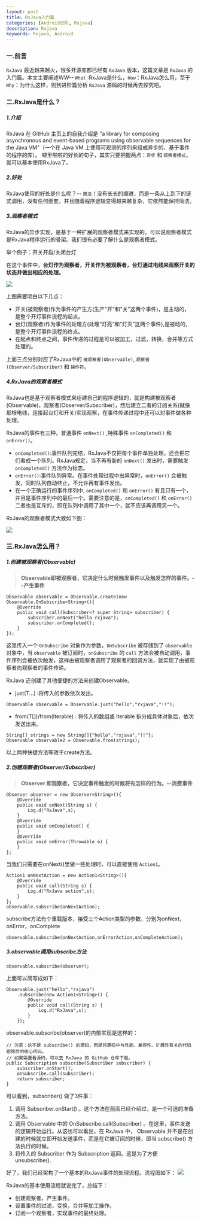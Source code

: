```yaml
---
layout: post
title: RxJava入门篇
categories: [Android进阶, Rxjava]
description: Rxjava 
keywords: Rxjava, Android
---
```


### 一.前言
`RxJava` 最近越来越火，很多开源库都已经有 `RxJava` 版本，这篇文章是 `RxJava` 的入门篇。本文主要阐述WW-- `What` :RxJava是什么，`How`：RxJava怎么用，至于 `Why`：为什么这样，则到进阶篇分析 `RxJava` 源码的时候再去探究吧。

### 二.RxJava是什么？

##### 1.介绍

RxJava 在 GitHub 主页上的自我介绍是 "a library for composing asynchronous and event-based programs using observable sequences for the Java VM"（一个在 Java VM 上使用可观测的序列来组成异步的、基于事件的程序的库）。 噼里啪啦的好长的句子，其实只要把握两点：`异步` 和 `观察者模式`，就可以基本使用RxJava了。

##### 2.好处

RxJava使用的好处是什么呢？-- `简洁`！没有长长的缩进，而是一条从上到下的链式调用，没有任何嵌套，并且随着程序逻辑变得越来越复杂，它依然能保持简洁。

##### 3.观察者模式

RxJava的异步实现，是基于一种扩展的观察者模式来实现的，可以说观察者模式是RxJava程序运行的骨架。我们很有必要了解什么是观察者模式。

举个例子：开关开启/关闭台灯

在这个事件中，**台灯作为观察者，开关作为被观察者，台灯通过电线来观察开关的状态并做出相应的处理。**

![](/images/2016-11-22-RxJava/Observer.png)

上图需要明白以下几点：

* 开关(被观察者)作为事件的产生方(生产"开"和"关"这两个事件)，是主动的，是整个开灯事件流程的起点。
* 台灯(观察者)作为事件的处理方(处理“灯亮”和“灯灭”这两个事件),是被动的，是整个开灯事件流程的终点。
* 在起点和终点之间，事件传递的过程是可以被加工，过滤，转换，合并等方式处理的。

上面三点分别对应了RxJava中的 `被观察者(Observable)`, `观察者(Observer/Subscriber)` 和 `操作符`。


##### 4.RxJava的观察者模式

RxJava也是基于观察者模式来组建自己的程序逻辑的，就是构建被观察者(Observable)，观察者(Observer/Subscriber)，然后建立二者的订阅关系(就像那根电线，连接起台灯和开关)实现观察，在事件传递过程中还可以对事件做各种处理。

RxJava的事件有三种，普通事件 `onNext()` ,特殊事件 `onCompleted()` 和 `onError()`。

* `onCompleted()`:事件队列完结，RxJava不仅把每个事件单独处理，还会把它们看成一个队列。RxJava规定，当不再有新的 `onNext()` 发出时，需要触发 `onCompleted()` 方法作为标志。
* `onError()`:事件队列异常。在事件处理过程中出异常时，`onError()` 会被触发，同时队列自动终止，不允许再有事件发出。
* 在一个正确运行的事件序列中, `onCompleted()` 和 `onError()` 有且只有一个，并且是事件序列中的最后一个。需要注意的是，`onCompleted()` 和 `onError()` 二者也是互斥的，即在队列中调用了其中一个，就不应该再调用另一个。

RxJava的观察者模式大致如下图：

![](/images/2016-11-22-RxJava/rxjava-observer.jpg)


### 三.RxJava怎么用？

##### 1.创建被观察者(Observable)
> **Observable即被观察者，它决定什么时候触发事件以及触发怎样的事件。--产生事件**

```
Observable observable = Observable.create(new Observable.OnSubscribe<String>(){
    @Override
    public void call(Subscriber<? super String> subscriber) {
        subscriber.onNext("hello rxjava");
        subscriber.onCompleted();
    }
});
```

这里传入一个 `OnSubscribe` 对象作为参数，`OnSubscribe` 被存储到了 `observable` 对象中，当 `observable` 被订阅时，`onSubscribe` 的 `call` 方法会被自动调用，事件序列会被依次触发，这样由被观察者调用了观察者的回调方法，就实现了由被观察者向观察者的事件传递。

RxJava 还创建了其他便捷的方法来创建Observable。

* just(T...) :将传入的参数依次发出。

```
Observable observable = Observable.just("hello","rxjava","!!");
```

* from(T[])/from(Iterable) : 将传入的数组或 Iterable 拆分成具体对象后，依次发送出来。

```
String[] strings = new String[]{"hello","rxjava","!!"};
Observable observable2 = Observable.from(strings);
```

以上两种快捷方法等效于create方法。

##### 2.创建观察者(Observer/Subscriber)
> **Observer 即观察者，它决定事件触发的时候将有怎样的行为。--消费事件**

```
Observer observer = new Observer<String>(){
    @Override
    public void onNext(String s) {
        Log.d("RxJava",s);
    }
    @Override
    public void onCompleted() {
    }
    @Override
    public void onError(Throwable e) {
    }
};
```

当我们只需要在onNext()里做一些处理时，可以直接使用 `Action1`。

```
Action1 onNextAction = new Action1<String>(){
    @Override
    public void call(String s) {
        Log.d("RxJava action",s);
    }
};
observable.subscribe(onNextAction);
```

subscribe方法有个重载版本，接受三个Action类型的参数，分别为onNext，onError，onComplete

```
observable.subscribe(onNextAction,onErrorAction,onCompleteAction);
```

##### 3.observable调用subscribe方法

```
observable.subscribe(observer);
```

上面可以简写成如下：

```
Observable.just("hello","rxjava")
    .subscribe(new Action1<String>() {
        @Override
        public void call(String s) {
            Log.d("RxJava",s);
        }
    });
```

observable.subscribe(observer)的内部实现是这样的：

```
// 注意：这不是 subscribe() 的源码，而是将源码中与性能、兼容性、扩展性有关的代码剔除后的核心代码。
// 如果需要看源码，可以去 RxJava 的 GitHub 仓库下载。
public Subscription subscribe(Subscriber subscriber) {
    subscriber.onStart();
    onSubscribe.call(subscriber);
    return subscriber;
}
```

可以看到，subscriber() 做了3件事：

1. 调用 Subscriber.onStart() 。这个方法在前面已经介绍过，是一个可选的准备方法。
2. 调用 Observable 中的 OnSubscribe.call(Subscriber) 。在这里，事件发送的逻辑开始运行。从这也可以看出，在 RxJava 中， Observable 并不是在创建的时候就立即开始发送事件，而是在它被订阅的时候，即当 subscribe() 方法执行的时候。
3. 将传入的 Subscriber 作为 Subscription 返回。这是为了方便 unsubscribe().


好了，我们已经架构了一个基本的RxJava事件的处理流程。流程图如下：
![](/images/2016-11-22-RxJava/subscribe.png)

RxJava的基本使用流程就说完了，总结下：

* 创建观察者，产生事件。
* 设置事件的过滤，变换，合并等加工操作。
* 订阅一个观察者，实现事件的最终处理。

